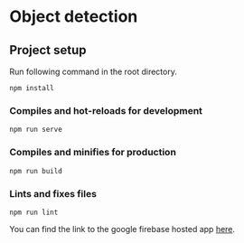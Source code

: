 # Object detection

## Project setup
Run following command in the root directory.
```
npm install
```

### Compiles and hot-reloads for development
```
npm run serve
```

### Compiles and minifies for production
```
npm run build
```

### Lints and fixes files
```
npm run lint
```

You can find the link to the google firebase hosted app [here](https://choosealicense.com/licenses/mit/).

